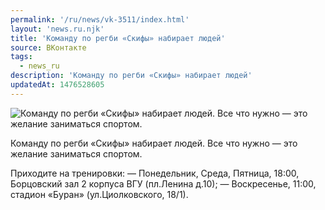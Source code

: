 ```yaml
---
permalink: '/ru/news/vk-3511/index.html'
layout: 'news.ru.njk'
title: 'Команду по регби «Скифы» набирает людей'
source: ВКонтакте
tags:
  - news_ru
description: 'Команду по регби «Скифы» набирает людей'
updatedAt: 1476528605
---
```

![Команду по регби «Скифы» набирает людей. Все что нужно — это желание заниматься спортом.](https://sun9-33.userapi.com/impf/c604529/v604529484/3031a/sIPLLu_dBrw.jpg?size=1024x683&quality=96&proxy=1&sign=e8bf4814fb20bb194d7db19962b82296&c_uniq_tag=cFrod9BDH3LFXzkbdb5HNx0YaB0hR07IYsHi33lLPsk&type=album)

Команду по регби «Скифы» набирает людей. Все что нужно — это желание заниматься спортом.

Приходите на тренировки:
— Понедельник, Среда, Пятница, 18:00, Борцовский зал 2 корпуса ВГУ (пл.Ленина д.10);
— Воскресенье, 11:00, стадион «Буран» (ул.Циолковского, 18/1).
